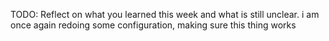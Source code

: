 TODO: Reflect on what you learned this week and what is still unclear.
i am once again redoing some configuration, making sure this thing works
